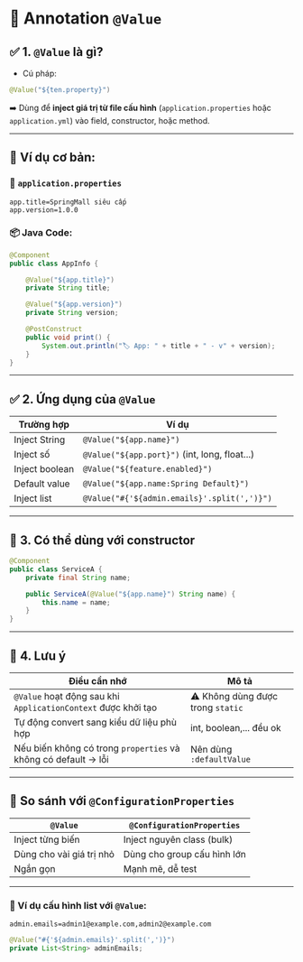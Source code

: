 # 🌱 Annotation **`@Value`**

## ✅ 1. `@Value` là gì?

- Cú pháp:

```java
@Value("${ten.property}")
```

➡️ Dùng để **inject giá trị từ file cấu hình** (`application.properties` hoặc `application.yml`) vào field, constructor, hoặc method.

---

## 🧪 Ví dụ cơ bản:

### 📁 `application.properties`

```properties
app.title=SpringMall siêu cấp
app.version=1.0.0
```

### 📦 Java Code:

```java
@Component
public class AppInfo {

    @Value("${app.title}")
    private String title;

    @Value("${app.version}")
    private String version;

    @PostConstruct
    public void print() {
        System.out.println("🏷️ App: " + title + " - v" + version);
    }
}
```

---

## ✅ 2. Ứng dụng của `@Value`

| Trường hợp     | Ví dụ                                         |
| -------------- | --------------------------------------------- |
| Inject String  | `@Value("${app.name}")`                       |
| Inject số      | `@Value("${app.port}")` (int, long, float...) |
| Inject boolean | `@Value("${feature.enabled}")`                |
| Default value  | `@Value("${app.name:Spring Default}")`        |
| Inject list    | `@Value("#{'${admin.emails}'.split(',')}")`   |

---

## 🔧 3. Có thể dùng với constructor

```java
@Component
public class ServiceA {
    private final String name;

    public ServiceA(@Value("${app.name}") String name) {
        this.name = name;
    }
}
```

---

## 🧠 4. Lưu ý

| Điều cần nhớ                                                   | Mô tả                             |
| -------------------------------------------------------------- | --------------------------------- |
| `@Value` hoạt động sau khi `ApplicationContext` được khởi tạo  | ⚠️ Không dùng được trong `static` |
| Tự động convert sang kiểu dữ liệu phù hợp                      | int, boolean,... đều ok           |
| Nếu biến không có trong `properties` và không có default → lỗi | Nên dùng `:defaultValue`          |

---

## 🔁 So sánh với `@ConfigurationProperties`

| `@Value`                 | `@ConfigurationProperties`  |
| ------------------------ | --------------------------- |
| Inject từng biến         | Inject nguyên class (bulk)  |
| Dùng cho vài giá trị nhỏ | Dùng cho group cấu hình lớn |
| Ngắn gọn                 | Mạnh mẽ, dễ test            |

---

### 📌 Ví dụ cấu hình list với `@Value`:

```properties
admin.emails=admin1@example.com,admin2@example.com
```

```java
@Value("#{'${admin.emails}'.split(',')}")
private List<String> adminEmails;
```
